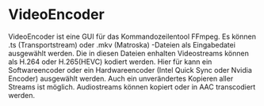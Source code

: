 # VideoEncoder

VideoEncoder ist eine GUI für das Kommandozeilentool FFmpeg. Es können .ts (Transportstream) oder .mkv (Matroska) -Dateien als Eingabedatei ausgewählt werden. Die in diesen Dateien enhalten Videostreams können als H.264 oder H.265(HEVC) kodiert werden. Hier für kann ein Softwareencoder oder ein Hardwareencoder (Intel Quick Sync oder Nvidia Encoder) ausgewählt werden. Auch ein unverändertes Kopieren aller Streams ist möglich. Audiostreams können kopiert oder in AAC transcodiert werden.
